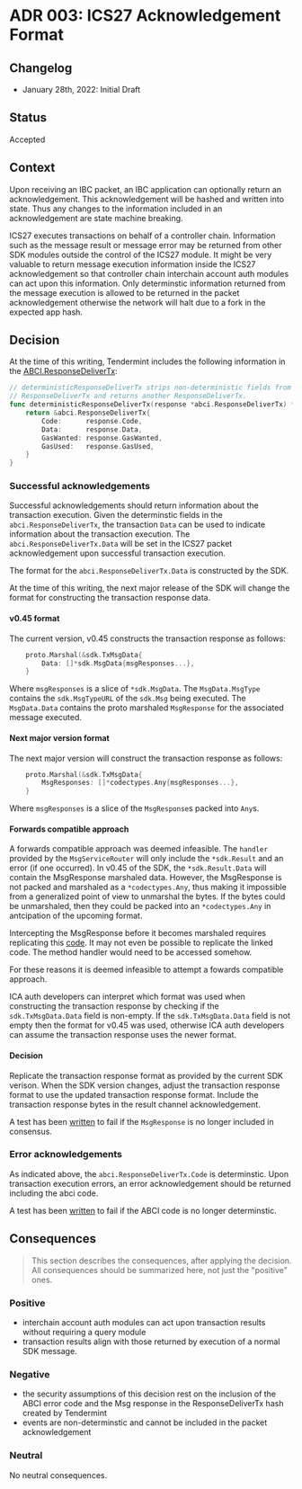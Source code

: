 # ADR 003: ICS27 Acknowledgement Format

## Changelog
* January 28th, 2022: Initial Draft

## Status

Accepted

## Context

Upon receiving an IBC packet, an IBC application can optionally return an acknowledgement. 
This acknowledgement will be hashed and written into state. Thus any changes to the information included in an acknowledgement are state machine breaking. 

ICS27 executes transactions on behalf of a controller chain. Information such as the message result or message error may be returned from other SDK modules outside the control of the ICS27 module. 
It might be very valuable to return message execution information inside the ICS27 acknowledgement so that controller chain interchain account auth modules can act upon this information. 
Only determinstic information returned from the message execution is allowed to be returned in the packet acknowledgement otherwise the network will halt due to a fork in the expected app hash. 

## Decision

At the time of this writing, Tendermint includes the following information in the [ABCI.ResponseDeliverTx](https://github.com/consideritdone/landslide-tendermint/blob/release/v0.34.13/types/results.go#L47-#L53):
```go
// deterministicResponseDeliverTx strips non-deterministic fields from
// ResponseDeliverTx and returns another ResponseDeliverTx.
func deterministicResponseDeliverTx(response *abci.ResponseDeliverTx) *abci.ResponseDeliverTx {
	return &abci.ResponseDeliverTx{
		Code:      response.Code,
		Data:      response.Data,
		GasWanted: response.GasWanted,
		GasUsed:   response.GasUsed,
	}
}
```

### Successful acknowledgements

Successful acknowledgements should return information about the transaction execution. 
Given the determinstic fields in the `abci.ResponseDeliverTx`, the transaction `Data` can be used to indicate information about the transaction execution. 
The `abci.ResponseDeliverTx.Data` will be set in the ICS27 packet acknowledgement upon successful transaction execution.

The format for the `abci.ResponseDeliverTx.Data` is constructed by the SDK. 

At the time of this writing, the next major release of the SDK will change the format for constructing the transaction response data. 

#### v0.45 format

The current version, v0.45 constructs the transaction response as follows:
```go
    proto.Marshal(&sdk.TxMsgData{
        Data: []*sdk.MsgData{msgResponses...}, 
    }
```

Where `msgResponses` is a slice of `*sdk.MsgData`. 
The `MsgData.MsgType` contains the `sdk.MsgTypeURL` of the `sdk.Msg` being executed.
The `MsgData.Data` contains the proto marshaled `MsgResponse` for the associated message executed. 

#### Next major version format

The next major version will construct the transaction response as follows:
```go 
    proto.Marshal(&sdk.TxMsgData{
        MsgResponses: []*codectypes.Any{msgResponses...}, 
    }
```

Where `msgResponses` is a slice of the `MsgResponse`s packed into `Any`s.

#### Forwards compatible approach

A forwards compatible approach was deemed infeasible. 
The `handler` provided by the `MsgServiceRouter` will only include the `*sdk.Result` and an error (if one occurred). 
In v0.45 of the SDK, the `*sdk.Result.Data` will contain the MsgResponse marshaled data. 
However, the MsgResponse is not packed and marshaled as a `*codectypes.Any`, thus making it impossible from a generalized point of view to unmarshal the bytes. 
If the bytes could be unmarshaled, then they could be packed into an `*codectypes.Any` in antcipation of the upcoming format.  

Intercepting the MsgResponse before it becomes marshaled requires replicating this [code](https://github.com/cosmos/cosmos-sdk/blob/dfd47f5b449f558a855da284a9a7eabbfbad435d/baseapp/msg_service_router.go#L109-#L128). 
It may not even be possible to replicate the linked code. The method handler would need to be accessed somehow.

For these reasons it is deemed infeasible to attempt a fowards compatible approach. 

ICA auth developers can interpret which format was used when constructing the transaction response by checking if the `sdk.TxMsgData.Data` field is non-empty. 
If the `sdk.TxMsgData.Data` field is not empty then the format for v0.45 was used, otherwise ICA auth developers can assume the transaction response uses the newer format.


#### Decision

Replicate the transaction response format as provided by the current SDK verison. 
When the SDK version changes, adjust the transaction response format to use the updated transaction response format. 
Include the transaction response bytes in the result channel acknowledgement. 

A test has been [written](https://github.com/cosmos/ibc-go/blob/v3.0.0-beta1/modules/apps/27-interchain-accounts/host/ibc_module_test.go#L716-#L774) to fail if the `MsgResponse` is no longer included in consensus.

### Error acknowledgements

As indicated above, the `abci.ResponseDeliverTx.Code` is determinstic. 
Upon transaction execution errors, an error acknowledgement should be returned including the abci code. 

A test has been [written](https://github.com/cosmos/ibc-go/blob/v3.0.0-beta1/modules/apps/27-interchain-accounts/host/types/ack_test.go#L41-#L82) to fail if the ABCI code is no longer determinstic.

## Consequences

> This section describes the consequences, after applying the decision. All consequences should be summarized here, not just the "positive" ones.

### Positive

- interchain account auth modules can act upon transaction results without requiring a query module
- transaction results align with those returned by execution of a normal SDK message.

### Negative

- the security assumptions of this decision rest on the inclusion of the ABCI error code and the Msg response in the ResponseDeliverTx hash created by Tendermint
- events are non-determinstic and cannot be included in the packet acknowledgement

### Neutral

No neutral consequences.

